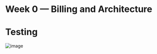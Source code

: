 # Week 0 — Billing and Architecture
# Testing
![image](https://user-images.githubusercontent.com/6144110/219826203-b0c14765-573c-4803-8594-c14c4cff16b6.png)
